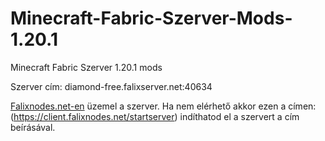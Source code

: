# Minecraft-Fabric-Szerver-Mods-1.20.1
Minecraft Fabric Szerver 1.20.1 mods

Szerver cím: diamond-free.falixserver.net:40634

[Falixnodes.net-en](https://falixnodes.net/) üzemel a szerver. Ha nem elérhető akkor ezen a címen:(https://client.falixnodes.net/startserver) indíthatod el a szervert a cím beírásával.
